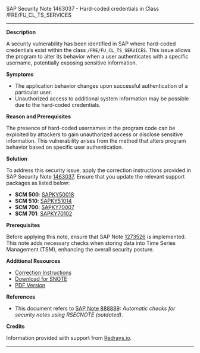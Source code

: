 SAP Security Note 1463037 - Hard-coded credentials in Class /FRE/FU_CL_TS_SERVICES

---

**Description**

A security vulnerability has been identified in SAP where hard-coded credentials exist within the class `/FRE/FU_CL_TS_SERVICES`. This issue allows the program to alter its behavior when a user authenticates with a specific username, potentially exposing sensitive information.

**Symptoms**

- The application behavior changes upon successful authentication of a particular user.
- Unauthorized access to additional system information may be possible due to the hard-coded credentials.

**Reason and Prerequisites**

The presence of hard-coded usernames in the program code can be exploited by attackers to gain unauthorized access or disclose sensitive information. This vulnerability arises from the method that alters program behavior based on specific user authentication.

**Solution**

To address this security issue, apply the correction instructions provided in SAP Security Note [1463037](https://me.sap.com/notes/0001463037). Ensure that you update the relevant support packages as listed below:

- **SCM 500**: [SAPKY50018](https://me.sap.com/supportpackage/SAPKY50018)
- **SCM 510**: [SAPKY51014](https://me.sap.com/supportpackage/SAPKY51014)
- **SCM 700**: [SAPKY70007](https://me.sap.com/supportpackage/SAPKY70007)
- **SCM 701**: [SAPKY70102](https://me.sap.com/supportpackage/SAPKY70102)

**Prerequisites**

Before applying this note, ensure that SAP Note [1273526](https://me.sap.com/notes/1273526) is implemented. This note adds necessary checks when storing data into Time Series Management (TSM), enhancing the overall security posture.

**Additional Resources**

- [Correction Instructions](https://me.sap.com/corrins/0001463037/418)
- [Download for SNOTE](https://notesdownloads.sap.com/note/0040000008655982017)
- [PDF Version](https://userapps.support.sap.com/sap/support/sfm/notes/print/0001463037?language=en-US&token=5A3620987ADB962858086225A33C813F)

**References**

- This document refers to [SAP Note 888889](https://me.sap.com/notes/888889): *Automatic checks for security notes using RSECNOTE (outdated)*.

**Credits**

Information provided with support from [Redrays.io](https://redrays.io).

---